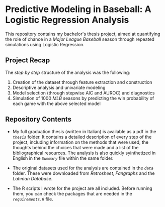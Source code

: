 # Predictive Modeling in Baseball: A Logistic Regression Analysis
  
This repository contains my bachelor's thesis project, aimed at quantifying the role of chance in a *Major League Baseball* season through repeated simulations using Logistic Regression.

## Project Recap

The *step by step* structure of the analysis was the following:

1) Creation of the dataset through feature extraction and construction
2) Descriptive analysis and univariate modeling
3) Model selection (through stepwise AIC and AUROC) and diagnostics
4) Simulation of 1000 *MLB* seasons by predicting the win probability of each game with the above selected model

## Repository Contents

- My full graduation thesis (written in Italian) is available as a pdf in the *`thesis`* folder. It contains a detailed description of every step of the project, including information on the methods that were used, the thoughts behind the choices that were made and a list of the bibliographical resources. The analysis is also quickly syinthetized in English in the *`Summary`* file within the same folder.

- The original datasets used for the analysis are contained in the *`data`* folder. These were downloaded from *Retrosheet*, *Fangraphs* and the *Lahman Database*. 

- The R scripts I wrote for the project are all included. Before running them, you can check the packages that are needed in the *`requirements.R`* file.

